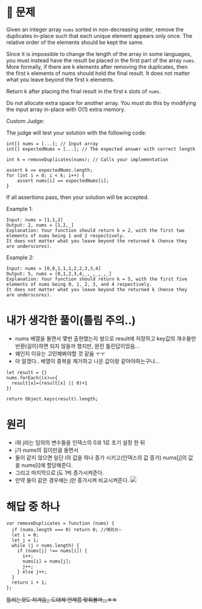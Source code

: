 # 🤔 문제

Given an integer array `nums` sorted in non-decreasing order, remove the duplicates in-place such that each unique element appears only once. The relative order of the elements should be kept the same.

Since it is impossible to change the length of the array in some languages, you must instead have the result be placed in the first part of the array `nums`. More formally, if there are k elements after removing the duplicates, then the first `k` elements of nums should hold the final result. It does not matter what you leave beyond the first `k` elements.

Return k after placing the final result in the first `k` slots of `nums`.

Do not allocate extra space for another array. You must do this by modifying the input array in-place with O(1) extra memory.

Custom Judge:

The judge will test your solution with the following code:

```
int[] nums = [...]; // Input array
int[] expectedNums = [...]; // The expected answer with correct length

int k = removeDuplicates(nums); // Calls your implementation

assert k == expectedNums.length;
for (int i = 0; i < k; i++) {
    assert nums[i] == expectedNums[i];
}
```

If all assertions pass, then your solution will be accepted.

Example 1:

```
Input: nums = [1,1,2]
Output: 2, nums = [1,2,_]
Explanation: Your function should return k = 2, with the first two elements of nums being 1 and 2 respectively.
It does not matter what you leave beyond the returned k (hence they are underscores).
```

Example 2:

```
Input: nums = [0,0,1,1,1,2,2,3,3,4]
Output: 5, nums = [0,1,2,3,4,_,_,_,_,_]
Explanation: Your function should return k = 5, with the first five elements of nums being 0, 1, 2, 3, and 4 respectively.
It does not matter what you leave beyond the returned k (hence they are underscores).
```

# 내가 생각한 풀이(틀림 주의..)

- nums 배열을 돌면서 몇번 출현했는지 쌍으로 result에 저장하고 key값의 개수들만 반환(길이)하면 되지 않을까 했지만, 완전 틀린답이었음...
- 왜인지 이유는 고민해봐야할 것 같움 ㅜㅜ
- 아 알겠다.. 배열이 중복을 제거하고 나온 값이랑 같아야하는구나...

```
let result = {}
nums.forEach((x)=>{
  result[x]=(result[x] || 0)+1
})

return Object.keys(result).length;
```

# 원리

- i와 j라는 임의의 변수들을 인덱스의 0과 1로 초기 설정 한 뒤
- j가 nums의 길이만큼 돌면서
- 둘이 같지 않으면 일단 i의 값을 하나 증가 시키고(인덱스의 값 증가) nums[j]의 값을 nums[i]에 할당해준다.
- 그리고 마지막으로 j도 1씩 증가시켜준다.
- 만약 둘이 같은 경우에는 j만 증가시켜 비교시켜준다.
  ![](https://images.velog.io/images/sgr2134/post/e3d089be-6317-412d-800d-93d11bf95679/image.png)

# 해답 중 하나

```
var removeDuplicates = function (nums) {
  if (nums.length === 0) return 0; //예외쓰~
  let i = 0;
  let j = 1;
  while (j < nums.length) {
    if (nums[j] !== nums[i]) {
      i++;
      nums[i] = nums[j];
      j++;
    } else j++;
  }
  return i + 1;
};
```

~~틀리는것도 지겨움,, 도대체 언제쯤 맞춰볼까,,,ㅎㅎ~~
